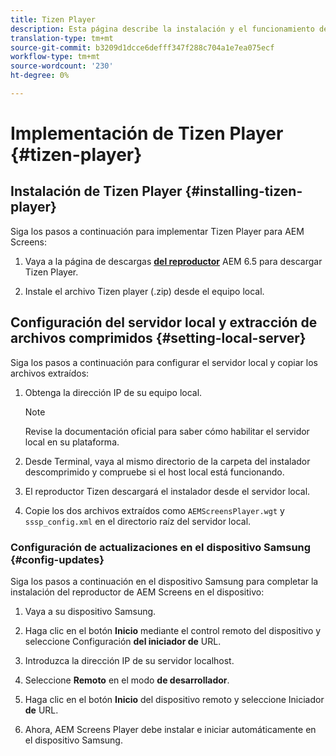 ```yaml
---
title: Tizen Player
description: Esta página describe la instalación y el funcionamiento de Tizen Player.
translation-type: tm+mt
source-git-commit: b3209d1dcce6defff347f288c704a1e7ea075ecf
workflow-type: tm+mt
source-wordcount: '230'
ht-degree: 0%

---
```



# Implementación de Tizen Player {#tizen-player}

## Instalación de Tizen Player {#installing-tizen-player}

Siga los pasos a continuación para implementar Tizen Player para AEM Screens:

1. Vaya a la página de descargas [**del reproductor**](https://download.macromedia.com/screens/) AEM 6.5 para descargar Tizen Player.

1. Instale el archivo Tizen player (.zip) desde el equipo local.

## Configuración del servidor local y extracción de archivos comprimidos {#setting-local-server}

Siga los pasos a continuación para configurar el servidor local y copiar los archivos extraídos:

1. Obtenga la dirección IP de su equipo local.
   >[!NOTE]
   >Revise la documentación oficial para saber cómo habilitar el servidor local en su plataforma.

1. Desde Terminal, vaya al mismo directorio de la carpeta del instalador descomprimido y compruebe si el host local está funcionando.

1. El reproductor Tizen descargará el instalador desde el servidor local.

1. Copie los dos archivos extraídos como `AEMScreensPlayer.wgt` y `sssp_config.xml` en el directorio raíz del servidor local.

### Configuración de actualizaciones en el dispositivo Samsung {#config-updates}

Siga los pasos a continuación en el dispositivo Samsung para completar la instalación del reproductor de AEM Screens en el dispositivo:

1. Vaya a su dispositivo Samsung.

1. Haga clic en el botón **Inicio** mediante el control remoto del dispositivo y seleccione Configuración **del iniciador de** URL.

1. Introduzca la dirección IP de su servidor localhost.

1. Seleccione **Remoto** en el modo **de desarrollador**.

1. Haga clic en el botón **Inicio** del dispositivo remoto y seleccione Iniciador **de** URL.

1. Ahora, AEM Screens Player debe instalar e iniciar automáticamente en el dispositivo Samsung.



